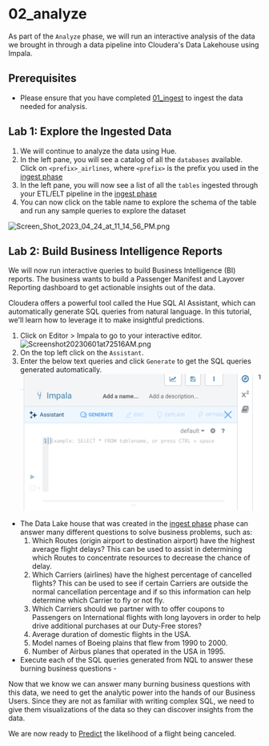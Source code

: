 # 02_analyze

As part of the `Analyze` phase, we will run an interactive analysis of the data we brought in through a data pipeline into Cloudera's Data Lakehouse using Impala.

## Prerequisites

- Please ensure that you have completed [01_ingest](01_ingest.md#lab-2-create-an-open-data-lakehouse-powered-by-apache-iceberg) to ingest the data needed for analysis.

## Lab 1: Explore the Ingested Data

1. We will continue to analyze the data using Hue.
2. In the left pane, you will see a catalog of all the `databases` available. Click on `<prefix>_airlines`, where `<prefix>` is the prefix you used in the [ingest phase](01_ingest.md#lab-2-create-an-open-data-lakehouse-powered-by-apache-iceberg)
3. In the left pane, you will now see a list of all the `tables` ingested through your ETL/ELT pipeline in the [ingest phase](01_ingest.md#lab-2-create-an-open-data-lakehouse-powered-by-apache-iceberg)
4. You can now click on the table name to explore the schema of the table and run any sample queries to explore the dataset

![Screen_Shot_2023_04_24_at_11_14_56_PM.png](images/Screen_Shot_2023_04_24_at_11_14_56_PM.png)

## Lab 2: Build Business Intelligence Reports

We will now run interactive queries to build Business Intelligence (BI) reports. The business wants to build a Passenger Manifest and Layover Reporting dashboard to get actionable insights out of the data.

Cloudera offers a powerful tool called the Hue SQL AI Assistant, which can automatically generate SQL queries from natural language. In this tutorial, we'll learn how to leverage it to make insightful predictions.

1. Click on Editor > Impala to go to your interactive editor.
   ![Screenshot20230601at72516AM.png](images/Screenshot20230601at72516AM.png)
2. On the top left click on the `Assistant`.
3. Enter the below text queries and click `Generate` to get the SQL queries generated automatically.
   ![Hue_SQL_AI_Assistant.png](images/Hue_SQL_AI_Assistant.png)

- The Data Lake house that was created in the [ingest phase](01_ingest.md#lab-2-create-an-open-data-lakehouse-powered-by-apache-iceberg) phase can answer many different questions to solve business problems, such as:
     1. Which Routes (origin airport to destination airport) have the highest average flight delays?  This can be used to assist in determining which Routes to concentrate resources to decrease the chance of delay.
     2. Which Carriers (airlines) have the highest percentage of cancelled flights?  This can be used to see if certain Carriers are outside the normal cancellation percentage and if so this information can help determine which Carrier to fly or not fly.
     3. Which Carriers should we partner with to offer coupons to Passengers on International flights with long layovers in order to help drive additional purchases at our Duty-Free stores?
     4.  Average duration of domestic flights in the USA.
     5. Model names of Boeing plains that flew from 1990 to 2000.
     6. Number of Airbus planes that operated in the USA in 1995.
- Execute each of the SQL queries generated from NQL to answer these burning business questions - 


Now that we know we can answer many burning business questions with this data, we need to get the analytic power into the hands of our Business Users.  Since they are not as familiar with writing complex SQL, we need to give them visualizations of the data so they can discover insights from the data.

We are now ready to [Predict](03_predict.md#03_predict) the likelihood of a flight being canceled.

